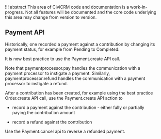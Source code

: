 !!! abstract
    This area of CiviCRM code and documentation is a work-in-progress. Not all features
    will be documented and the core code underlying this area may change from version
    to version.

## Payment API

Historically, one recorded a payment against a contribution by changing its payment status, for example from Pending to Completed. 

It is now best practice to use the Payment.create API call.

Note that paymentprocessor.pay handles the communication with a payment processor to instigate a payment. Similarly, paymentprocessor.refund handles the communication with a payment processor to instigate a refund.

After a contribution has been created, for example using the best practice Order.create API call, use the Payment.create API action to

- record a payment against the contribution - either fully or partially paying the contribution amount
* record a refund against the contribution

Use the Payment.cancel api to reverse a refunded payment.

